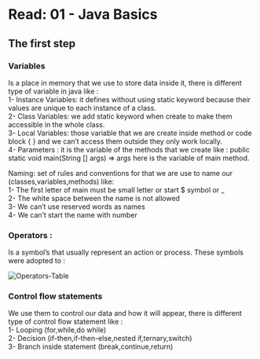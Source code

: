 # Read: 01 - Java Basics
## The first step
### Variables
Is a place in memory that we use to store data inside it, there is different type of variable in java like :   
1-	Instance Variables: it defines without using static keyword because their values are unique to each instance of a class.   
2-	Class Variables:  we add static keyword when create to make them accessible in the whole class.    
3-	Local Variables: those variable that we are create inside method or code block { } and we can’t access them outside they only work locally.    
4-	 Parameters : it is the variable of the methods that we create like :
public static void main(String [] args) => args here is the variable of main method.  

Naming: set of rules and conventions for that we are use  to  name our (classes,variables,methods)  like:   
1-	The first letter of main must be small letter or start $ symbol or _    
2-	The white space between the name is not allowed    
3-	We can’t use reserved words as names    
4-	We can’t start the name  with number    

### Operators :
Is a symbol’s that usually represent an action or process. These symbols were adopted to :    

![Operators-Table](https://user-images.githubusercontent.com/97651232/155838262-c51d36f8-0b58-4330-a9de-2b71fa75ac77.png)



### Control flow statements
We use them to control our data and how it will appear, there is different type of control flow statement like :   
1-	Looping   (for,while,do while)   
2-	Decision (if-then,if-then-else,nested if,ternary,switch)   
3-	Branch inside statement (break,continue,return)    
